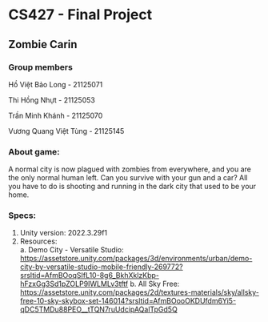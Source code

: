 # CS427 - Final Project  
## Zombie Carin
### Group members
Hồ Việt Bảo Long - 21125071

Thi Hồng Nhựt - 21125053

Trần Minh Khánh - 21125070

Vương Quang Việt Tùng - 21125145

### About game:  
A normal city is now plagued with zombies from everywhere, and you are the only normal human left. Can you survive with your gun and a car? All you have to do is shooting and running in the dark city that used to be your home.

### Specs:
1. Unity version: 2022.3.29f1
2. Resources:  
a. Demo City - Versatile Studio: https://assetstore.unity.com/packages/3d/environments/urban/demo-city-by-versatile-studio-mobile-friendly-269772?srsltid=AfmBOoqSIfL10-8g6_BkhXklzKbp-hFzxGg3Sd1pZOLP9IWLMLv3tftf
b. All Sky Free: https://assetstore.unity.com/packages/2d/textures-materials/sky/allsky-free-10-sky-skybox-set-146014?srsltid=AfmBOooOKDUfdm6Yi5-qDC5TMDu88PEO__tTQN7ruUdcipAQalTpGd5Q
